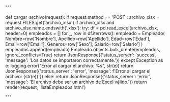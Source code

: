 
"""

def cargar_archivo(request):
    if request.method == 'POST':
        archivo_xlsx = request.FILES.get('archivo_xlsx')
        if archivo_xlsx and archivo_xlsx.name.endswith('.xlsx'):
            try:
                df = pd.read_excel(archivo_xlsx, header=0)
                empleados = []
                for _, row in df.iterrows():
                    empleado = Empleado(
                        Nombre=row['Nombre'],
                        Apellido=row['Apellido'],
                        Edad=row['Edad'],
                        Email=row['Email'],
                        Generos=row['Sexo'],
                        Salario=row['Salario']
                    )
                    empleados.append(empleado)
                Empleado.objects.bulk_create(empleados, ignore_conflicts=True)
                return JsonResponse({'status_server': 'success', 'message': 'Los datos se importaron correctamente.'})
            except Exception as e:
                logging.error("Error al cargar el archivo: %s", str(e))
                return JsonResponse({'status_server': 'error', 'message': f'Error al cargar el archivo: {str(e)}'})
        else:
            return JsonResponse({'status_server': 'error', 'message': 'El archivo debe ser un archivo de Excel válido.'})
    return render(request, 'listaEmpleados.html')



"""




